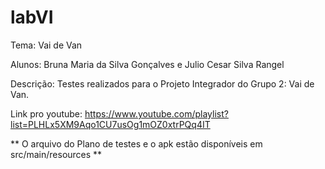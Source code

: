# labVI

Tema: Vai de Van

Alunos: Bruna Maria da Silva Gonçalves e Julio Cesar Silva Rangel

Descrição: Testes realizados para o Projeto Integrador do Grupo 2: Vai de Van.

Link pro youtube: https://www.youtube.com/playlist?list=PLHLx5XM9Aqo1CU7usOg1mOZ0xtrPQq4IT

** O arquivo do Plano de testes e o apk estão disponíveis em src/main/resources **
